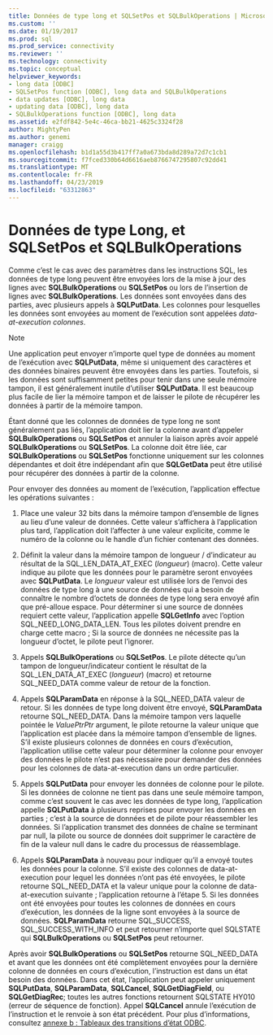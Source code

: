 ```yaml
---
title: Données de type long et SQLSetPos et SQLBulkOperations | Microsoft Docs
ms.custom: ''
ms.date: 01/19/2017
ms.prod: sql
ms.prod_service: connectivity
ms.reviewer: ''
ms.technology: connectivity
ms.topic: conceptual
helpviewer_keywords:
- long data [ODBC]
- SQLSetPos function [ODBC], long data and SQLBulkOperations
- data updates [ODBC], long data
- updating data [ODBC], long data
- SQLBulkOperations function [ODBC], long data
ms.assetid: e2fdf842-5e4c-46ca-bb21-4625c3324f28
author: MightyPen
ms.author: genemi
manager: craigg
ms.openlocfilehash: b1d1a55d3b417ff7a0a673bda8d289a72d7c1cb1
ms.sourcegitcommit: f7fced330b64d6616aeb8766747295807c92dd41
ms.translationtype: MT
ms.contentlocale: fr-FR
ms.lasthandoff: 04/23/2019
ms.locfileid: "63312863"
---
```

# <a name="long-data-and-sqlsetpos-and-sqlbulkoperations"></a>Données de type Long, et SQLSetPos et SQLBulkOperations
Comme c’est le cas avec des paramètres dans les instructions SQL, les données de type long peuvent être envoyées lors de la mise à jour des lignes avec **SQLBulkOperations** ou **SQLSetPos** ou lors de l’insertion de lignes avec **SQLBulkOperations**. Les données sont envoyées dans des parties, avec plusieurs appels à **SQLPutData**. Les colonnes pour lesquelles les données sont envoyées au moment de l’exécution sont appelées *data-at-execution colonnes*.  
  
> [!NOTE]  
>  Une application peut envoyer n’importe quel type de données au moment de l’exécution avec **SQLPutData**, même si uniquement des caractères et des données binaires peuvent être envoyées dans les parties. Toutefois, si les données sont suffisamment petites pour tenir dans une seule mémoire tampon, il est généralement inutile d’utiliser **SQLPutData**. Il est beaucoup plus facile de lier la mémoire tampon et de laisser le pilote de récupérer les données à partir de la mémoire tampon.  
  
 Étant donné que les colonnes de données de type long ne sont généralement pas liés, l’application doit lier la colonne avant d’appeler **SQLBulkOperations** ou **SQLSetPos** et annuler la liaison après avoir appelé **SQLBulkOperations**  ou **SQLSetPos**. La colonne doit être liée, car **SQLBulkOperations** ou **SQLSetPos** fonctionne uniquement sur les colonnes dépendantes et doit être indépendant afin que **SQLGetData** peut être utilisé pour récupérer des données à partir de la colonne.  
  
 Pour envoyer des données au moment de l’exécution, l’application effectue les opérations suivantes :  
  
1.  Place une valeur 32 bits dans la mémoire tampon d’ensemble de lignes au lieu d’une valeur de données. Cette valeur s’affichera à l’application plus tard, l’application doit l’affecter à une valeur explicite, comme le numéro de la colonne ou le handle d’un fichier contenant des données.  
  
2.  Définit la valeur dans la mémoire tampon de longueur / d’indicateur au résultat de la SQL_LEN_DATA_AT_EXEC (*longueur*) (macro). Cette valeur indique au pilote que les données pour le paramètre seront envoyées avec **SQLPutData**. Le *longueur* valeur est utilisée lors de l’envoi des données de type long à une source de données qui a besoin de connaître le nombre d’octets de données de type long sera envoyé afin que pré-alloue espace. Pour déterminer si une source de données requiert cette valeur, l’application appelle **SQLGetInfo** avec l’option SQL_NEED_LONG_DATA_LEN. Tous les pilotes doivent prendre en charge cette macro ; Si la source de données ne nécessite pas la longueur d’octet, le pilote peut l’ignorer.  
  
3.  Appels **SQLBulkOperations** ou **SQLSetPos**. Le pilote détecte qu’un tampon de longueur/indicateur contient le résultat de la SQL_LEN_DATA_AT_EXEC (*longueur*) (macro) et retourne SQL_NEED_DATA comme valeur de retour de la fonction.  
  
4.  Appels **SQLParamData** en réponse à la SQL_NEED_DATA valeur de retour. Si les données de type long doivent être envoyé, **SQLParamData** retourne SQL_NEED_DATA. Dans la mémoire tampon vers laquelle pointée le *ValuePtrPtr* argument, le pilote retourne la valeur unique que l’application est placée dans la mémoire tampon d’ensemble de lignes. S’il existe plusieurs colonnes de données en cours d’exécution, l’application utilise cette valeur pour déterminer la colonne pour envoyer des données le pilote n’est pas nécessaire pour demander des données pour les colonnes de data-at-execution dans un ordre particulier.  
  
5.  Appels **SQLPutData** pour envoyer les données de colonne pour le pilote. Si les données de colonne ne tient pas dans une seule mémoire tampon, comme c’est souvent le cas avec les données de type long, l’application appelle **SQLPutData** à plusieurs reprises pour envoyer les données en parties ; c’est à la source de données et de pilote pour réassembler les données. Si l’application transmet des données de chaîne se terminant par null, la pilote ou source de données doit supprimer le caractère de fin de la valeur null dans le cadre du processus de réassemblage.  
  
6.  Appels **SQLParamData** à nouveau pour indiquer qu’il a envoyé toutes les données pour la colonne. S’il existe des colonnes de data-at-execution pour lequel les données n’ont pas été envoyées, le pilote retourne SQL_NEED_DATA et la valeur unique pour la colonne de data-at-execution suivante ; l’application retourne à l’étape 5. Si les données ont été envoyées pour toutes les colonnes de données en cours d’exécution, les données de la ligne sont envoyées à la source de données. **SQLParamData** retourne SQL_SUCCESS, SQL_SUCCESS_WITH_INFO et peut retourner n’importe quel SQLSTATE qui **SQLBulkOperations** ou **SQLSetPos** peut retourner.  
  
 Après avoir **SQLBulkOperations** ou **SQLSetPos** retourne SQL_NEED_DATA et avant que les données ont été complètement envoyées pour la dernière colonne de données en cours d’exécution, l’instruction est dans un état besoin des données. Dans cet état, l’application peut appeler uniquement **SQLPutData**, **SQLParamData**, **SQLCancel**, **SQLGetDiagField**, ou **SQLGetDiagRec**; toutes les autres fonctions retournent SQLSTATE HY010 (erreur de séquence de fonction). Appel **SQLCancel** annule l’exécution de l’instruction et le renvoie à son état précédent. Pour plus d’informations, consultez [annexe b : Tableaux des transitions d’état ODBC](../../../odbc/reference/appendixes/appendix-b-odbc-state-transition-tables.md).
